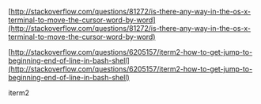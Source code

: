 [http://stackoverflow.com/questions/81272/is-there-any-way-in-the-os-x-terminal-to-move-the-cursor-word-by-word](http://stackoverflow.com/questions/81272/is-there-any-way-in-the-os-x-terminal-to-move-the-cursor-word-by-word)

[http://stackoverflow.com/questions/6205157/iterm2-how-to-get-jump-to-beginning-end-of-line-in-bash-shell](http://stackoverflow.com/questions/6205157/iterm2-how-to-get-jump-to-beginning-end-of-line-in-bash-shell)

iterm2